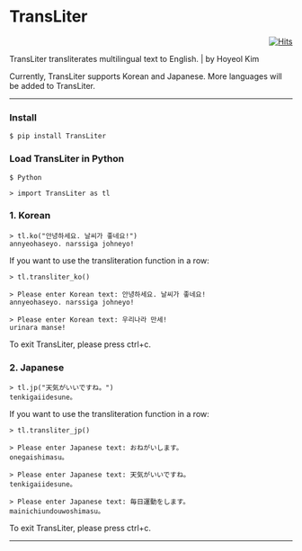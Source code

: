 # TransLiter

<div align=right>

[![Hits](https://hits.seeyoufarm.com/api/count/incr/badge.svg?url=https%3A%2F%2Fgithub.com%2Felibooklover%2FTransLiter&count_bg=%235F3DC8&title_bg=%23555555&icon=python.svg&icon_color=%23E7E7E7&title=hits&edge_flat=false)](https://hits.seeyoufarm.com)

</div>

TransLiter transliterates multilingual text to English. | by Hoyeol Kim

Currently, TransLiter supports Korean and Japanese. More languages will be added to TransLiter.

---

### Install

```
$ pip install TransLiter
```

### Load TransLiter in Python

```
$ Python

> import TransLiter as tl
```

### 1. Korean

```
> tl.ko("안녕하세요. 날씨가 좋네요!")
annyeohaseyo. narssiga johneyo!
```

If you want to use the transliteration function in a row:

```
> tl.transliter_ko()

> Please enter Korean text: 안녕하세요. 날씨가 좋네요!
annyeohaseyo. narssiga johneyo!

> Please enter Korean text: 우리나라 만세!
urinara manse!
```

To exit TransLiter, please press ctrl+c.

### 2. Japanese

```
> tl.jp("天気がいいですね。")
tenkigaiidesune。
```

If you want to use the transliteration function in a row:

```
> tl.transliter_jp()

> Please enter Japanese text: おねがいします。
onegaishimasu。

> Please enter Japanese text: 天気がいいですね。
tenkigaiidesune。

> Please enter Japanese text: 毎日運動をします。
mainichiundouwoshimasu。
```

To exit TransLiter, please press ctrl+c.

---
